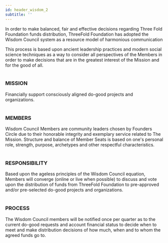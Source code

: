 ```yaml
---
id: header_wisdom_2
subtitle: ''
---
```


In order to make balanced, fair and effective decisions regarding Three Fold Foundation funds distribution, ThreeFold Foundation has adopted the Wisdom Council system as a resource model of harmonious communication

This process is based upon ancient leadership practices and modern social science techniques as a way to consider all perspectives of the Members in order to make decisions that are in the greatest interest of the Mission and for the good of all.
<br />
<br />
<h3>MISSION</h3>
Financially support consciously aligned do-good projects and organizations.
<br />
<br />
<h3>MEMBERS</h3>
Wisdom Council Members are community leaders chosen by Founders Circle due to their honorable integrity and exemplary service related to The Mission. Structure and balance of Member Seats is based on one's personal role, strength, purpose, archetypes and other respectful characteristics.
<br />
<br />
<h3>RESPONSIBILITY</h3>
Based upon the ageless principles of the Wisdom Council equation, Members will converge (online or live when possible) to discuss and vote upon the distribution of funds from ThreeFold Foundation to pre-approved and/or pre-selected do-good projects and organizations.
<br />
<br />
<h3>PROCESS</h3>
The Wisdom Council members will be notified once per quarter as to the current do-good requests and account financial status to decide when to meet and make distribution decisions of how much, when and to whom the agreed funds go to.
